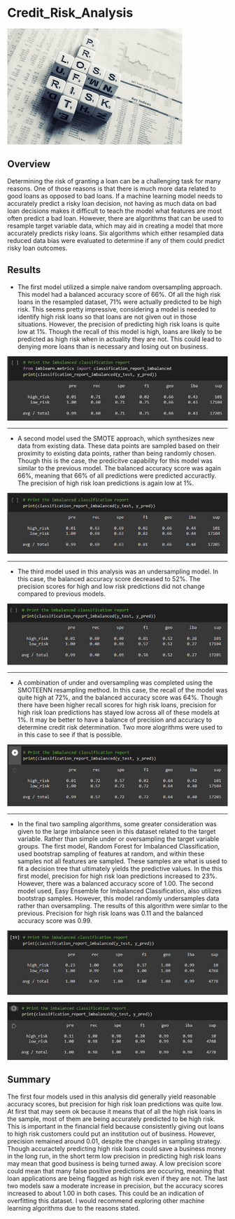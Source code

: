 # Credit_Risk_Analysis

![risk](https://github.com/Mots94/Credit_Risk_Analysis/blob/main/Images/risk.png)

## Overview
Determining the risk of granting a loan can be a challenging task for many reasons.  One of those reasons is that there is much more data related to good loans as opposed to bad loans.  If a machine learning model needs to accurately predict a risky loan decision, not having as much data on bad loan decisions makes it difficult to teach the model what features are most often predict a bad loan.  However, there are algorithms that can be used to resample target variable data, which may aid in creating a model that more accurately predicts risky loans.  Six algorithms which either resampled data reduced data bias were evaluated to determine if any of them could predict risky loan outcomes.

## Results
* The first model utilized a simple naive random oversampling approach. This model had a balanced accuracy score of 66%.  Of all the high risk loans in the resampled dataset, 71% were actually predicted to be high risk.  This seems pretty impressive, considering a model is needed to identify high risk loans so that loans are not given out in those situations.  However, the precision of predicting high risk loans is quite low at 1%.  Though the recall of this model is high, loans are likely to be predicted as high risk when in actuality they are not.  This could lead to denying more loans than is necessary and losing out on business.

![n_oversample](https://github.com/Mots94/Credit_Risk_Analysis/blob/main/Images/naive_resample.png)

---
* A second model used the SMOTE approach, which synthesizes new data from existing data.  These data points are sampled based on their proximity to existing data points, rather than being randomly chosen.  Though this is the case, the predicitve capability for this model was similar to the previous model.  The balanced accuracy score was again 66%, meaning that 66% of all predictions were predicted accuractly.  The precision of high risk loan predictions is again low at 1%.

![SMOTE](https://github.com/Mots94/Credit_Risk_Analysis/blob/main/Images/SMOTE_oversample.png)

---
* The third model used in this analysis was an undersampling model.  In this case, the balanced accuracy score decreased to 52%.  The precision scores for high and low risk predictions did not change compared to previous models.  

![under](https://github.com/Mots94/Credit_Risk_Analysis/blob/main/Images/undersample.png)

---
* A combination of under and oversampling was completed using the SMOTEENN resampling method.  In this case, the recall of the model was quite high at 72%, and the balanced accuracy score was 64%.  Though there have been higher recall scores for high risk loans, precision for high risk loan predictions has stayed low across all of these models at 1%.  It may be better to have a balance of precision and accuracy to determine credit risk determination.  Two more alogrithms were used to in this case to see if that is possible.

![SMOTEENN](https://github.com/Mots94/Credit_Risk_Analysis/blob/main/Images/SMOTEENN.png)

---
* In the final two sampling algorithms, some greater consideration was given to the large imbalance seen in this dataset related to the target variable.  Rather than simple under or oversampling the target variable groups.  The first model, Random Forest for Imbalanced Classification, used bootstrap sampling of features at random, and within these samples not all features are sampled.  These samples are what is used to fit a decision tree that ultimately yields the predictive values.  In the this first model, precision for high risk loan predictions increased to 23%.  However, there was a balanced accuracy score of 1.00.  The second model used, Easy Ensemble for Imbalanced Classification, also utilizes bootstrap samples.  However, this model randomly undersamples data rather than oversampling.  The results of this algorithm were simlar to the previous.  Precision for high risk loans was 0.11 and the balanced accuracy score was 0.99.  

![balanced](https://github.com/Mots94/Credit_Risk_Analysis/blob/main/Images/balanced_rf.png)

![easy](https://github.com/Mots94/Credit_Risk_Analysis/blob/main/Images/easy_ensemble.png)

## Summary
The first four models used in this analysis did generally yield reasonable accuracy scores, but precision for high risk loan predictions was quite low.  At first that may seem ok because it means that of all the high risk loans in the sample, most of them are being accurately predicted to be high risk.  This is important in the financial field because consistently giving out loans to high risk customers could put an institution out of business.  However, precision remained around 0.01, despite the changes in sampling strategy.  Though accuractely predicting high risk loans could save a business money in the long run, in the short term low precision in predicting high risk loans may mean that good business is being turned away.  A low precision score could mean that many false positive predictions are occuring, meaning that loan applications are being flagged as high risk even if they are not.  The last two models saw a moderate increase in precision, but the accuracy scores increased to about 1.00 in both cases.  This could be an indication of overfitting this dataset.  I would recommend exploring other machine learning algorithms due to the reasons stated.
